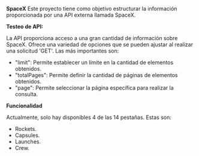 **SpaceX**
Este proyecto tiene como objetivo estructurar la información proporcionada por una API externa llamada SpaceX.

**Testeo de API:**

La API proporciona acceso a una gran cantidad de información sobre SpaceX. Ofrece una variedad de opciones que se pueden ajustar al realizar una solicitud 'GET'. Las más importantes son:

- "limit": Permite establecer un límite en la cantidad de elementos obtenidos.
- "totalPages": Permite definir la cantidad de páginas de elementos obtenidos.
- "page": Permite seleccionar la página específica para realizar la consulta.

**Funcionalidad**

Actualmente, solo hay disponibles 4 de las 14 pestañas. Estas son:

- Rockets.
- Capsules.
- Launches.
- Crew.